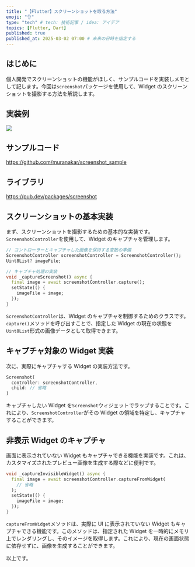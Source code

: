 ```yaml
---
title: "【Flutter】スクリーンショットを取る方法"
emoji: "👌"
type: "tech" # tech: 技術記事 / idea: アイデア
topics: [Flutter, Dart]
published: true
published_at: 2025-03-02 07:00 # 未来の日時を指定する
---
```


## はじめに

個人開発でスクリーンショットの機能がほしく、サンプルコードを実装しメモとして記します。今回は`screenshot`パッケージを使用して、Widget のスクリーンショットを撮影する方法を解説します。

## 実装例

![](https://storage.googleapis.com/zenn-user-upload/b5860138be70-20250205.gif)

## サンプルコード

https://github.com/muranakar/screenshot_sample

## ライブラリ

https://pub.dev/packages/screenshot

## スクリーンショットの基本実装

まず、スクリーンショットを撮影するための基本的な実装です。`ScreenshotController`を使用して、Widget のキャプチャを管理します。

```dart:main.dart
// コントローラーとキャプチャした画像を保持する変数の準備
ScreenshotController screenshotController = ScreenshotController();
Uint8List? imageFile;

// キャプチャ処理の実装
void _captureScreenshot() async {
  final image = await screenshotController.capture();
  setState(() {
    imageFile = image;
  });
}
```

`ScreenshotController`は、Widget のキャプチャを制御するためのクラスです。`capture()`メソッドを呼び出すことで、指定した Widget の現在の状態を`Uint8List`形式の画像データとして取得できます。

## キャプチャ対象の Widget 実装

次に、実際にキャプチャする Widget の実装方法です。

```dart:main.dart
Screenshot(
  controller: screenshotController,
  child: // 省略
)
```

キャプチャしたい Widget を`Screenshot`ウィジェットでラップすることです。これにより、`ScreenshotController`がその Widget の領域を特定し、キャプチャすることができます。

## 非表示 Widget のキャプチャ

画面に表示されていない Widget もキャプチャできる機能を実装です。これは、カスタマイズされたプレビュー画像を生成する際などに便利です。

```dart:main.dart
void _captureInvisibleWidget() async {
  final image = await screenshotController.captureFromWidget(
    // 省略
  );
  setState(() {
    imageFile = image;
  });
}
```

`captureFromWidget`メソッドは、実際に UI に表示されていない Widget もキャプチャできる機能です。このメソッドは、指定された Widget を一時的にメモリ上でレンダリングし、そのイメージを取得します。これにより、現在の画面状態に依存せずに、画像を生成することができます。

以上です。

